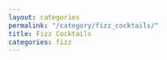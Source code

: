 ```yaml
---
layout: categories
permalink: "/category/fizz_cocktails/"
title: Fizz Cocktails
categories: fizz
---
```

